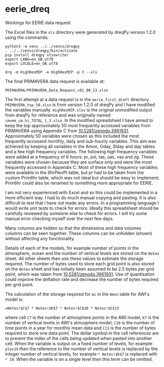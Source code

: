 # eerie_dreq
Workings for EERIE data request

The Excel files in the `xls` directory were generated by dreqPy version 1.2.0 using the commands:

```
python3 -m venv ../../venvs/dreqpy
. ../../venvs/dreqpy/bin/activate
pip install dreqpy xlsxwriter
export LANG=en_GB.utf8
export LOCALE=en_GB.utf8

drq -m HighResMIP -e HighResMIP -p 3 --xls
```

The final PRIMAVERA data request is available at:

```
PRIMAVERA/PRIMAVERA_Data_Request_v01_00_13.xlsx
```

The first attempt at a data request is in the `eerie_first_draft` directory. `PRIMAVERA_top_50.xlsx` is from version 1.2.0 of dreqPy and I have modified the variables manually. `HighResMIP.xlsx` is the original unmodified output from dreqPy for reference and was originally named `cmvmm_cm.hi_TOTAL_1_3.xlsx`. In the modified spreadsheet I have aimed to keep the top approximately 50 most frequently accessed variables from PRIMAVERA using Appendix C from [10.5281/zenodo.3961931](https://doi.org/10.5281/zenodo.3961931). Approximately 50 variables were chosen as this included the most frequently accessed monthly, daily and sub-hourly variables. This aim was achieved by keeping all variables in the Amon, Oday, SIday and day tables and a few high frequency variables. The following high frequency variables were added at a frequency of 6 hours: pr, psl, tas, uas, vas and zg. These variables were chosen because they are surface only and were the most frequently accessed in Appendix C. Most of these high frequency variables were available in the 6hrPlevPt table, but pr had to be taken from the custom Prim6hr table, which was not ideal but should be easy to implement; Prim6hr could also be renamed to something more appropriate for EERIE.

I am not very experienced with Excel and so this could be implemented in a more efficient way. I had to do much manual copying and pasting. It is also difficult to test that I have not made any errors. In a programming language I would write unit tests to check for errors. Ideally this spreadsheet should be carefully reviewed by someone else to check for errors. I will try some manual error checking myself over the next few days.

Many columns are hidden so that the dimensions and data volumes columns can be seen together. These columns can be unhidden (shown) without affecting any functionality.

Details of each of the models, for example number of points in the atmosphere, ocean and the number of vertical levels are stored on the `Notes` sheet. All other sheets then use these values to estimate the storage required. The number of bytes used to store each grid point is also stored on the `Notes` sheet and has initially been assumed to be 2.5 bytes per grid point, which was taken from [10.5281/zenodo.3961931](https://doi.org/10.5281/zenodo.3961931). Use of quantisation could improve the deflation rate and decrease the number of bytes required per grid point.

The calculation of the storage required for `mc` in the `Amon` table for AWI's model is:

```
=Notes!$C$7 * Notes!$K$7 * Notes!$C$10 * Notes!$C$13
```

where cell `C7` is the number of atmosphere points in the AWI model, `K7` is the number of vertical levels in AWI's atmosphere model, `C10` is the number of time points in a year for monthly mean data and `C13` is the number of bytes required to store one data point. The dollar symbol in the cell references are to prevent the index of the cells being updated when pasted into another cell. When the variable is output on a fixed number of levels, for example `plev19` then the reference to the number of vertical levels is replaced by the integer number of vertical levels, for example `* Notes!$K$7` is replaced with `* 19`. When the variable is on a single level then this term can be omitted.
